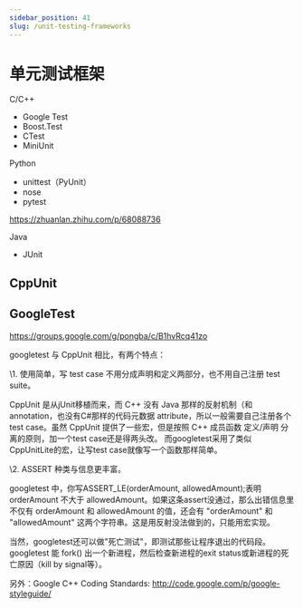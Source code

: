 ```yaml
---
sidebar_position: 41
slug: /unit-testing-frameworks
---
```


# 单元测试框架

C/C++

- Google Test
- Boost.Test
- CTest
- MiniUnit

Python

- unittest（PyUnit）
- nose
- pytest

https://zhuanlan.zhihu.com/p/68088736



Java

- JUnit



## CppUnit



## GoogleTest

https://groups.google.com/g/pongba/c/B1hvRcq41zo

googletest 与 CppUnit 相比，有两个特点：

\1. 使用简单，写 test case 不用分成声明和定义两部分，也不用自己注册 test suite。

CppUnit 是从jUnit移植而来，而 C++ 没有 Java 那样的反射机制（和annotation，也没有C#那样的代码元数据 attribute，所以一般需要自己注册各个 test case。虽然 CppUnit 提供了一些宏，但是按照 C++ 成员函数 定义/声明 分离的原则，加一个test case还是得两头改。
而googletest采用了类似CppUnitLite的宏，让写test case就像写一个函数那样简单。

\2. ASSERT 种类与信息更丰富。

googletest 中，你写ASSERT_LE(orderAmount, allowedAmount);表明 orderAmount 不大于 allowedAmount。如果这条assert没通过，那么出错信息里不仅有 orderAmount 和 allowedAmount 的值，还会有 "orderAmount" 和 "allowedAmount" 这两个字符串。这是用反射没法做到的，只能用宏实现。

当然，googletest还可以做"死亡测试"，即测试那些让程序退出的代码段。googletest 能 fork() 出一个新进程，然后检查新进程的exit status或新进程的死亡原因（kill by signal等）。

另外：Google C++ Coding Standards: http://code.google.com/p/google-styleguide/

